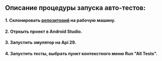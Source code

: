 ## Описание процедуры запуска авто-тестов:
#### 1. Склонировать [репозиторий](https://github.com/Alex-Kuzin/QA-Engineer-Graduation-project) на рабочую машину.
#### 2. Отркыть проект в Android Studio.
#### 3. Запустить эмулятор на Api 29.
#### 4. Запустить тесты, выбрать пункт контекстного меню Run "All Tests".
